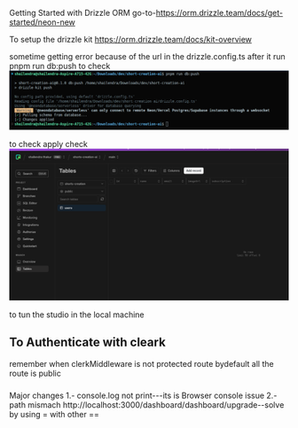 Getting Started with Drizzle ORM
go-to-https://orm.drizzle.team/docs/get-started/neon-new

To setup the drizzle kit
https://orm.drizzle.team/docs/kit-overview

sometime getting error because of the url in the
drizzle.config.ts
after it run pnpm run db:push to check
![alt text](image.png)

to check apply check
![alt text](image-1.png)

to tun the studio in the local machine

## To Authenticate with cleark

remember when clerkMiddleware is not protected route
bydefault all the route is public

###

Major changes
1.- console.log not print---its is Browser console issue
2.- path mismach http://localhost:3000/dashboard/dashboard/upgrade--solve by using = with other ==
